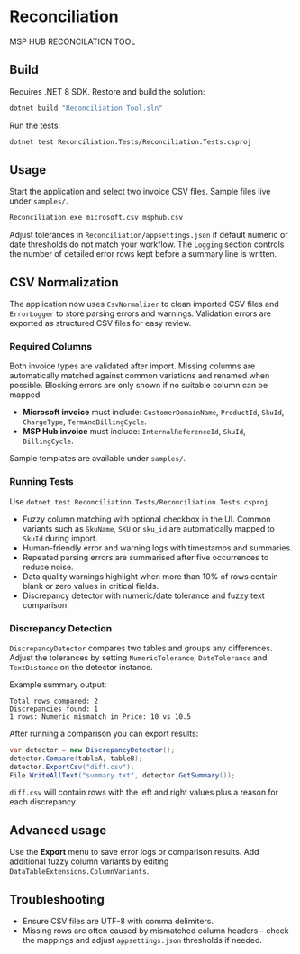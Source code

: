 # Reconciliation
MSP HUB RECONCILATION TOOL

## Build
Requires .NET 8 SDK. Restore and build the solution:

```bash
dotnet build "Reconciliation Tool.sln"
```

Run the tests:

```bash
dotnet test Reconciliation.Tests/Reconciliation.Tests.csproj
```

## Usage
Start the application and select two invoice CSV files. Sample files live under `samples/`.

```bash
Reconciliation.exe microsoft.csv msphub.csv
```

Adjust tolerances in `Reconciliation/appsettings.json` if default numeric or date thresholds do not match your workflow. The `Logging` section controls the number of detailed error rows kept before a summary line is written.

## CSV Normalization
The application now uses `CsvNormalizer` to clean imported CSV files and `ErrorLogger` to store parsing errors and warnings. Validation errors are exported as structured CSV files for easy review.

### Required Columns
Both invoice types are validated after import. Missing columns are automatically
matched against common variations and renamed when possible. Blocking errors are
only shown if no suitable column can be mapped.

- **Microsoft invoice** must include: `CustomerDomainName`, `ProductId`, `SkuId`, `ChargeType`, `TermAndBillingCycle`.
- **MSP Hub invoice** must include: `InternalReferenceId`, `SkuId`, `BillingCycle`.

Sample templates are available under `samples/`.

### Running Tests
Use `dotnet test Reconciliation.Tests/Reconciliation.Tests.csproj`.

- Fuzzy column matching with optional checkbox in the UI. Common variants such
  as `SkuName`, `SKU` or `sku_id` are automatically mapped to `SkuId` during
  import.
- Human-friendly error and warning logs with timestamps and summaries.
- Repeated parsing errors are summarised after five occurrences to reduce noise.
- Data quality warnings highlight when more than 10% of rows contain blank or zero values in critical fields.
- Discrepancy detector with numeric/date tolerance and fuzzy text comparison.

### Discrepancy Detection
`DiscrepancyDetector` compares two tables and groups any differences. Adjust the
tolerances by setting `NumericTolerance`, `DateTolerance` and `TextDistance` on
the detector instance.

Example summary output:

```
Total rows compared: 2
Discrepancies found: 1
1 rows: Numeric mismatch in Price: 10 vs 10.5
```

After running a comparison you can export results:

```csharp
var detector = new DiscrepancyDetector();
detector.Compare(tableA, tableB);
detector.ExportCsv("diff.csv");
File.WriteAllText("summary.txt", detector.GetSummary());
```

`diff.csv` will contain rows with the left and right values plus a reason for
each discrepancy.

## Advanced usage
Use the **Export** menu to save error logs or comparison results. Add additional fuzzy column variants by editing `DataTableExtensions.ColumnVariants`.

## Troubleshooting
- Ensure CSV files are UTF-8 with comma delimiters.
- Missing rows are often caused by mismatched column headers – check the mappings and adjust `appsettings.json` thresholds if needed.
